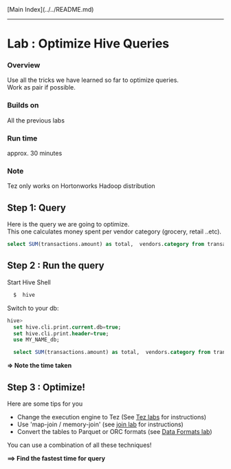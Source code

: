 <link rel='stylesheet' href='../../assets/css/main.css'/>
[Main Index](../../README.md)

-----

# Lab : Optimize Hive Queries


### Overview
Use all the tricks we have learned so far to optimize queries.  
Work as pair if possible.

### Builds on
All the previous labs

### Run time
approx. 30 minutes

### Note
Tez only works on Hortonworks Hadoop distribution


## Step 1: Query
Here is the query we are going to optimize.  
This one calculates money spent per vendor category (grocery, retail ..etc).

```sql
select SUM(transactions.amount) as total,  vendors.category from transactions join vendors on (transactions.vendor_id = vendors.id) group by vendors.category order by total desc;
```


## Step 2 : Run the query

Start Hive Shell
```bash
  $  hive
```

Switch to your db:

```sql
hive>
  set hive.cli.print.current.db=true;
  set hive.cli.print.header=true;
  use MY_NAME_db;

  select SUM(transactions.amount) as total,  vendors.category from transactions join vendors on (transactions.vendor_id = vendors.id) group by vendors.category order by total desc;
```

**=> Note the time taken**  

## Step 3 : Optimize!

Here are some tips for you
* Change the execution engine to Tez (See [Tez labs](../3.9-tez/README.md) for instructions)
* Use 'map-join / memory-join' (see [join lab](../3.4-join/README.md) for instructions)
* Convert the tables to Parquet or ORC formats (see [Data Formats lab](../3.10-data-formats/README.d))

You can use a combination of all these techniques!

**==> Find the fastest time for query**
